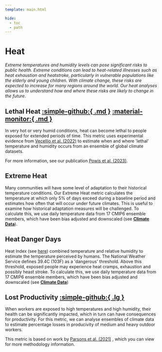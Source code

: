 ```yaml
---
template: main.html

hide:
  - toc
  - path
---
```


# Heat
*Extreme temperatures and humidity levels can pose significant risks to public health. Extreme conditions can lead to heat-related illnesses such as heat exhaustion and heatstroke, particularly in vulnerable populations like the elderly and young children. With climate change, these risks are expected to increase for many regions around the world. Our heat analyses allows us to understand how and where these risks are likely to change in the future*.

## Lethal Heat <a href="https://github.com/WoodwellRisk/lethal_heat" target="_blank">:simple-github:{ .md }</a> <a href="https://woodwellrisk.github.io/viewer?category=heat&layer=lethal_heat" target="_blank">:material-monitor:{ .md }</a>
In very hot or very humid conditions, heat can become lethal to people exposed for extended periods of time. This metric uses experimental evidence from <a href='https://pubmed.ncbi.nlm.nih.gov/34913738' target='_blank'>Vecellio et al. (2022)</a> to estimate when and where 'lethal' temperature and humidity occurs from an ensemble of global climate datasets.  

For more information, see our publication <a href='https://www.science.org/doi/10.1126/sciadv.adg9297' target='_blank'>Powis et al. (2023)</a>.

## Extreme Heat
Many communities will have some level of adaptation to their historical temperature conditions. Our Extreme Heat metric calculates the temperature at which only 5% of days exceed during a baseline period and estimates how often that will occur under future climates. This is useful to examine how historical adaptation measures will be challenged. To calculate this, we use daily temperature data from 17 CMIP6 ensemble members, which have been bias adjusted and downscaled (see **[Climate Data](/tools/climate-data/)**). 

## Heat Danger Days
Heat Index (see <a href='https://www.weather.gov/ama/heatindex' target='_blank'>here</a>) combined temperature and relative humidity to estimate the temperature perceived by humans. The National Weather Service defines 39.4C (103F) as a 'dangerous' threshold. Above this threshold, exposed people may experience heat cramps, exhaustion and possibly heast stroke. To calculate this, we use daily temperature data from 17 CMIP6 ensemble members, which have been bias adjusted and downscaled (see **[Climate Data](/tools/climate-data/)**)

## Lost Productivity <a href="https://github.com/WoodwellRisk/Lost_Productivity" target="_blank">:simple-github:{ .lg }</a>

When workers are exposed to high temperatures and high humidity, their health can be significantly impacted, which in turn can have consequences for productivity. For this metric, we can analyse ensembles of climate data to estimate percentage losses in producivity of medium and heavy outdoor workers. 

This metric is based on work by <a href='https://www.nature.com/articles/s41467-021-27328-y#data-availability' target='_blank'>Parsons et al. (2021)</a> , which you can view for more methodology information.